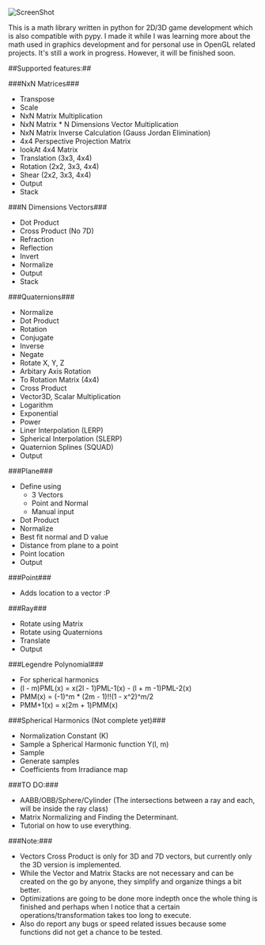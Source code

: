 ![ScreenShot](https://raw.github.com/AlexMarinescu/pyGameMath/master/pyGameMathLogo.png)

This is a math library written in python for 2D/3D game development which is also compatible with pypy. I made it while I was learning more about the math used in graphics development and for personal use in OpenGL related projects.
It's still a work in progress. However, it will be finished soon.

##Supported features:##

###NxN Matrices###
* Transpose
* Scale
* NxN Matrix Multiplication
* NxN Matrix * N Dimensions Vector Multiplication
* NxN Matrix Inverse Calculation (Gauss Jordan Elimination)
* 4x4 Perspective Projection Matrix
* lookAt 4x4 Matrix
* Translation (3x3, 4x4)
* Rotation (2x2, 3x3, 4x4)
* Shear (2x2, 3x3, 4x4)
* Output
* Stack
  
###N Dimensions Vectors###
* Dot Product
* Cross Product (No 7D)
* Refraction
* Reflection
* Invert
* Normalize
* Output
* Stack
  
###Quaternions###
* Normalize
* Dot Product
* Rotation
* Conjugate
* Inverse
* Negate
* Rotate X, Y, Z
* Arbitary Axis Rotation
* To Rotation Matrix (4x4)
* Cross Product
* Vector3D, Scalar Multiplication
* Logarithm
* Exponential
* Power
* Liner Interpolation (LERP)
* Spherical Interpolation (SLERP)
* Quaternion Splines (SQUAD)
* Output
  
###Plane###
* Define using
    * 3 Vectors
    * Point and Normal
    * Manual input
* Dot Product
* Normalize
* Best fit normal and D value
* Distance from plane to a point
* Point location
* Output
  
###Point###
* Adds location to a vector :P
  
###Ray###
* Rotate using Matrix
* Rotate using Quaternions
* Translate
* Output

###Legendre Polynomial###
* For spherical harmonics
* (l - m)PML(x) = x(2l - 1)PML-1(x) - (l + m -1)PML-2(x)
* PMM(x) = (-1)^m * (2m - 1)!!(1 - x^2)^m/2
* PMM+1(x) = x(2m + 1)PMM(x)

###Spherical Harmonics (Not complete yet)###
* Normalization Constant (K)
* Sample a Spherical Harmonic function Y(l, m)
* Sample
* Generate samples
* Coefficients from Irradiance map
  
###TO DO:###
* AABB/OBB/Sphere/Cylinder (The intersections between a ray and each, will be inside the ray class)
* Matrix Normalizing and Finding the Determinant.
* Tutorial on how to use everything.

###Note:###
* Vectors Cross Product is only for 3D and 7D vectors, but currently only the 3D version is implemented.
* While the Vector and Matrix Stacks are not necessary and can be created on the go by anyone, they simplify and organize things a bit better.
* Optimizations are going to be done more indepth once the whole thing is finished and perhaps when I notice that a certain operations/transformation takes too long to execute.
* Also do report any bugs or speed related issues because some functions did not get a chance to be tested.
